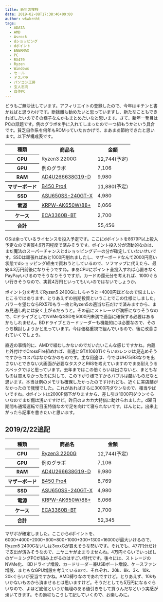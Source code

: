```yaml
---
title: 新年の挨拶
date: 2019-02-08T17:38:46+09:00
author: wkwkrnht
tags:
  - ADATA
  - AMD
  - Asrock
  - dショッピング
  - dポイント
  - ENERMAX
  - PC
  - RX470
  - Ryzen
  - Windows
  - セール
  - ドスパラ
  - パソコン工房
  - 玄人志向
  - 自作PC
---
```

どうもご無沙汰しています。アフィリエイトの登録したので、今年はキチンと書かねばと思うわけです。断捨離も勧めたいと思っていますし、新たなこともできればしたいのでその様子なんかもまとめたいなと思います。さて、新年一発目はPCの話題です。例のグラボを手に入れてしまったので一つ組もうかという具合です。貧乏自作系を何年もROMっていたおかげで、まあまあ節約できたと思います。以下が構成表です。

<table>
  <tr>
    <th>
      種類
    </th>
    <th>
      商品名
    </th>
    <th>
      金額
    </th>
  </tr>
  <tr>
    <th>
      CPU
    </th>
    <td>
      <a href="https://www.dospara.co.jp/5shopping/detail_parts.php?bg=1&br=10&sbr=1299&ic=451545&ft=Ryzen3+2200G&lf=2" title="Ryzen3 2200G" target="_blank" rel="noopener">Ryzen3 2200G</a>
    </td>
    <td>
      12,744(予定)
    </td>
  </tr>
  <tr>
    <th>
      GPU
    </th>
    <td>
      例のグラボ
    </td>
    <td>
      7,106
    </td>
  </tr>
  <tr>
    <th>
      RAM
    </th>
    <td>
      <a href="https://www.dospara.co.jp/5shopping/detail_parts.php?bg=1&br=12&sbr=1017&ic=457266&ft=AD4U266638G19-D&lf=2" title="AD4U266638G19-D" target="_blank" rel="noopener">AD4U266638G19-D</a>
    </td>
    <td>
      9,980
    </td>
  </tr>
  <tr>
    <th>
      マザーボード
    </th>
    <td>
      <a href="https://www.dospara.co.jp/5shopping/detail_parts.php?bg=1&br=21&sbr=1297&ic=453935&ft=B450+Pro4&lf=2" title="B450 Pro4" target="_blank" rel="noopener">B450 Pro4</a>
    </td>
    <td>
      11,880(予定)
    </td>
  </tr>
  <tr>
    <th>
      SSD
    </th>
    <td>
      <a href="https://www.dospara.co.jp/5shopping/detail_parts.php?bg=1&br=115&sbr=1155&ic=456872&ft=ASU650SS-240GT-R&lf=2" title="ASU650SS-240GT-X" target="_blank" rel="noopener">ASU650SS-240GT-X</a>
    </td>
    <td>
      4,980
    </td>
  </tr>
  <tr>
    <th>
      電源
    </th>
    <td>
      <a href="KRPW-AK650W/88+" title="KRPW-AK650W/88+" target="_blank" rel="noopener">KRPW-AK650W/88+</a>
    </td>
    <td>
      6,066
    </td>
  </tr>
  <tr>
    <th>
      ケース
    </th>
    <td>
      <a href="https://www.dospara.co.jp/5shopping/detail_parts.php?bg=1&br=72&sbr=79&ic=385119&lf=2" title="ECA3360B-BT" target="_blank" rel="noopener">ECA3360B-BT</a>
    </td>
    <td>
      2,700
    </td>
  </tr>
  <tr>
    <th>
      合計
    </th>
    <td>
    </td>
    <td>
      55,456
    </td>
  </tr>
</table>

OSは余っているライセンスを投入予定です。ここにdポイントを8679P以上投入予定なので実質4.6万円程度で済みそうです。ポイント投入分が流動的なのは、まだ魔法のスーパーチャンスとdショッピングデーの分が確定していないせいです。SSDは頑張ればあと1000円削れましたし、マザーボードなんて2000円高い状態でdショッピング経由で買おうとしているので、ソフマップに代えたら、最安4.3万円前後になりそうですね。まあCPUにポイント全投入すれば心置きなくPayPayいけるのでそうなりそうですが。カードの還元分を考えれば、1000ぐらい行きそうなので、実質4万円といってもいいのではないでしょうか。

ポイント分を考えてRyzen5 2400Gにしちゃうと+4000円ほどなので悩ましいところではあります、とりあえずの初期投資ということでこの仕様にしました。パワーを望むならRX570もう一枚とRyzen5の適当な石だけで済みますから、まあ見通し的には安く上がるだろうと。その前にストレージが満杯になりそうなので、CドライブとしてNVMeなSSDを5000円未満で適当に確保する必要はあるかもしれません。BDドライブとカードリーダーも機能的には必要なので、そのうち検討しようかと思っています。今は価格重視で組んでいるので、後に改善されていくでしょう。

直近の事情的に、AMDで組むしかないのでだいたいこんな感じですかね。内蔵と外付けでCrossFire組めれば、普通にGTX1060Tiぐらいのレンジは見込めそうですからコスパはなかなかのものです。主な用途は、今ではUH75/B3なりを出さないとできない大画面が必要なタスクとR6Sを考えていますのでまあ耐えうるスペックではと思っています。去年まではこの倍くらいは出さないと、まともなものは買えなかったのに対して、この下がり様ですからバブルは酷いものだなと思います。本当は例のメモリも確保したかったのですけれども、近くに実店舗がなかったので我慢でした。これがあればさらに3000円ダウンなので、相当やばいですね。dポイントは2000P弱下がりますから、差し引き1000円ダウンぐらいなのでまだ傷は浅いですけど。昨日のミカカ大特価に助けられました。d曜日期間も通常運転で目玉特価なので足を向けて寝られないです。ほんとに。出来上がったら記事を書きたいと思います。

## 2019/2/22追記

<table>
  <tr>
    <th>
      種類
    </th>
    <th>
      商品名
    </th>
    <th>
      金額
    </th>
  </tr>
  <tr>
    <th>
      CPU
    </th>
    <td>
      <a href="https://www.dospara.co.jp/5shopping/detail_parts.php?bg=1&br=10&sbr=1299&ic=451545&ft=Ryzen3+2200G&lf=2" title="Ryzen3 2200G" target="_blank" rel="noopener">Ryzen3 2200G</a>
    </td>
    <td>
      12,744(予定)
    </td>
  </tr>
  <tr>
    <th>
      GPU
    </th>
    <td>
      例のグラボ
    </td>
    <td>
      7,106
    </td>
  </tr>
  <tr>
    <th>
      RAM
    </th>
    <td>
      <a href="https://www.dospara.co.jp/5shopping/detail_parts.php?bg=1&br=12&sbr=1017&ic=457266&ft=AD4U266638G19-D&lf=2" title="AD4U266638G19-D" target="_blank" rel="noopener">AD4U266638G19-D</a>
    </td>
    <td>
      9,980
    </td>
  </tr>
  <tr>
    <th>
      マザーボード
    </th>
    <td>
      <a href="https://www.dospara.co.jp/5shopping/detail_parts.php?bg=1&br=21&sbr=1297&ic=453935&ft=B450+Pro4&lf=2" title="B450 Pro4" target="_blank" rel="noopener">B450 Pro4</a>
    </td>
    <td>
      8,769
    </td>
  </tr>
  <tr>
    <th>
      SSD
    </th>
    <td>
      <a href="https://www.dospara.co.jp/5shopping/detail_parts.php?bg=1&br=115&sbr=1155&ic=456872&ft=ASU650SS-240GT-R&lf=2" title="ASU650SS-240GT-X" target="_blank" rel="noopener">ASU650SS-240GT-X</a>
    </td>
    <td>
      4,980
    </td>
  </tr>
  <tr>
    <th>
      電源
    </th>
    <td>
      <a href="KRPW-AK650W/88+" title="KRPW-AK650W/88+" target="_blank" rel="noopener">KRPW-AK650W/88+</a>
    </td>
    <td>
      6,066
    </td>
  </tr>
  <tr>
    <th>
      ケース
    </th>
    <td>
      <a href="https://www.dospara.co.jp/5shopping/detail_parts.php?bg=1&br=72&sbr=79&ic=385119&lf=2" title="ECA3360B-BT" target="_blank" rel="noopener">ECA3360B-BT</a>
    </td>
    <td>
      2,700
    </td>
  </tr>
  <tr>
    <th>
      合計
    </th>
    <td>
    </td>
    <td>
      52,345
    </td>
  </tr>
</table>

マザボが確定しました。ここからdポイントを、6000+4000+2000+600+800+1000+300+1300=16000が最大いけるので、Ryzen5 2400Gないしは3xxxGが買えそうな勢いです。それでも、477円分だけで支出が済みそうなので、ニヤニヤが止まりませんね。4万円ぐらいでいっぱしのゲーミングPCが組み上がるのはすごい時代です。後々には、ストレージのNVMe化、 BDドライブ増設、カードリーダー兼USBポート増設、ケースファン増設、まともなGPU増設を考えているので、それぞれ、20k、8k、3k、10k、20kぐらいが妥当ですかね。AMD縛りなのであれですけど。とりあえず、10kもいかないものから済ませるとは思いますけど。そうだとしても5万円になるぐらいなので、よほど底値というか無理のある値引きをして買うんだなという実感が湧いてきます。その過程もこうして記していくので、お楽しみに。